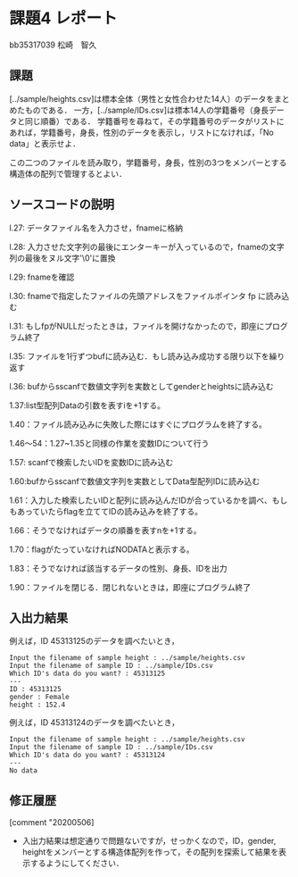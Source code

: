 # 課題4 レポート

bb35317039  松崎　智久

## 課題

[../sample/heights.csv]は標本全体（男性と女性合わせた14人）のデータをまとめたものである．
一方，[../sample/IDs.csv]は標本14人の学籍番号（身長データと同じ順番）である．
学籍番号を尋ねて，その学籍番号のデータがリストにあれば，学籍番号，身長，性別のデータを表示し，リストになければ，「No data」と表示せよ．

この二つのファイルを読み取り，学籍番号，身長，性別の3つをメンバーとする構造体の配列で管理するとよい．

## ソースコードの説明

l.27: データファイル名を入力させ，fnameに格納

l.28: 入力させた文字列の最後にエンターキーが入っているので，fnameの文字列の最後をヌル文字'\0'に置換

l.29: fnameを確認

l.30: fnameで指定したファイルの先頭アドレスをファイルポインタ fp に読み込む

l.31: もしfpがNULLだったときは，ファイルを開けなかったので，即座にプログラム終了

l.35: ファイルを1行ずつbufに読み込む．もし読み込み成功する限り以下を繰り返す

l.36: bufからsscanfで数値文字列を実数としてgenderとheightsに読み込む

1.37:list型配列Dataの引数を表すiを+1する。

1.40：ファイル読み込みに失敗した際にはすぐにプログラムを終了する。

1.46～54：1.27~1.35と同様の作業を変数IDについて行う

1.57: scanfで検索したいIDを変数IDに読み込む

1.60:bufからsscanfで数値文字列を実数としてData型配列IDに読み込む

1.61：入力した検索したいIDと配列に読み込んだIDが合っているかを調べ、もしもあっていたらflagを立ててIDの読み込みを終了する。

1.66：そうでなければデータの順番を表すnを+1する。

1.70：flagがたっていなければNODATAと表示する。

1.83：そうでなければ該当するデータの性別、身長、IDを出力

1.90：ファイルを閉じる．閉じれないときは，即座にプログラム終了


## 入出力結果

例えば，ID 45313125のデータを調べたいとき，

```
Input the filename of sample height : ../sample/heights.csv
Input the filename of sample ID : ../sample/IDs.csv
Which ID's data do you want? : 45313125
---
ID : 45313125
gender : Female
height : 152.4
```

例えば，ID 45313124のデータを調べたいとき，

```
Input the filename of sample height : ../sample/heights.csv
Input the filename of sample ID : ../sample/IDs.csv
Which ID's data do you want? : 45313124
---
No data
```

## 修正履歴

[comment "20200506]
- 入出力結果は想定通りで問題ないですが，せっかくなので，ID，gender, heightをメンバーとする構造体配列を作って，その配列を探索して結果を表示するようにしてください．
